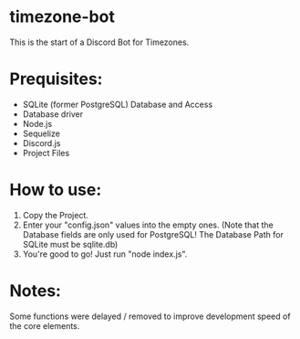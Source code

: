 # timezone-bot
This is the start of a Discord Bot for Timezones.

# Prequisites:
- SQLite (former PostgreSQL) Database and Access
- Database driver
- Node.js
- Sequelize
- Discord.js
- Project Files

# How to use:
1. Copy the Project.
2. Enter your "config.json" values into the empty ones. (Note that the Database fields are only used for PostgreSQL! The Database Path for SQLite must be sqlite.db)
3. You're good to go! Just run "node index.js".

# Notes:
Some functions were delayed / removed to improve development speed of the core elements.

